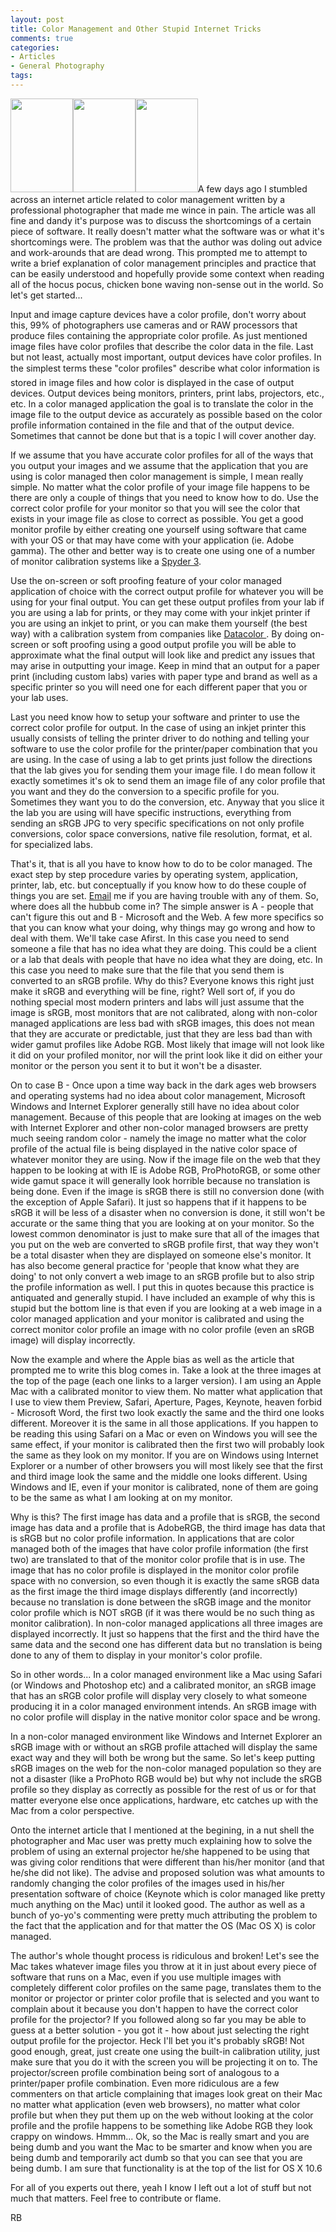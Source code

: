 ```yaml
---
layout: post
title: Color Management and Other Stupid Internet Tricks
comments: true
categories:
- Articles
- General Photography
tags:
---
```

<a href="http://photo.rwboyer.com/wp-content/uploads/2008/09/dsc_9009srgb.jpg"><img class="alignleft size-thumbnail wp-image-243" title="dsc_9009srgb" src="http://photo.rwboyer.com/wp-content/uploads/2008/09/dsc_9009srgb.jpg" alt="" width="100" height="150" /></a><a href="http://photo.rwboyer.com/wp-content/uploads/2008/09/dsc_9009adobergb.jpg"><img class="alignleft size-thumbnail wp-image-248" title="dsc_9009adobergb" src="http://photo.rwboyer.com/wp-content/uploads/2008/09/dsc_9009adobergb.jpg" alt="" width="100" height="150" /></a><a href="http://photo.rwboyer.com/wp-content/uploads/2008/09/dsc_9009none.jpg"><img class="alignleft size-thumbnail wp-image-249" title="dsc_9009none" src="http://photo.rwboyer.com/wp-content/uploads/2008/09/dsc_9009none.jpg" alt="" width="100" height="150" /></a>A few days ago I stumbled across an internet article related to color management written by a professional photographer that made me wince in pain. The article was all fine and dandy it's purpose was to discuss the shortcomings of a certain piece of software. It really doesn't matter what the software was or what it's shortcomings were. The problem was that the author was doling out advice and work-arounds that are dead wrong. This prompted me to attempt to write a brief explanation of color management principles and practice that can be easily understood and hopefully provide some context when reading all of the hocus pocus, chicken bone waving non-sense out in the world. So let's get started...<!--more-->

Input and image capture devices have a color profile, don't worry about this, 99% of photographers use cameras and or RAW processors that produce files containing the appropriate color profile. As just mentioned image files have color profiles that describe the color data in the file. Last but not least, actually most important, output devices have color profiles. In the simplest terms these "color profiles" describe what color information is stored in image files and how color is displayed in the case of output devices. Output devices being monitors, printers, print labs, projectors, etc., etc. In a color managed application the goal is to translate the color in the image file to the output device as accurately as possible based on the color profile information contained in the file and that of the output device. Sometimes that cannot be done but that is a topic I will cover another day.

If we assume that you have accurate color profiles for all of the ways that you output your images and we assume that the application that you are using is color managed then color management is simple, I mean really simple. No matter what the color profile of your image file happens to be there are only a couple of things that you need to know how to do. Use the correct color profile for your monitor so that you will see the color that exists in your image file as close to correct as possible. You get a good monitor profile by either creating one yourself using software that came with your OS or that may have come with your application (ie. Adobe gamma). The other and better way is to create one using one of a number of monitor calibration systems like a <a href="http://spyder.datacolor.com/index_us.php">Spyder 3</a>.

Use the on-screen or soft proofing feature of your color managed application of choice with the correct output profile for whatever you will be using for your final output. You can get these output profiles from your lab if you are using a lab for prints, or they may come with your inkjet printer if you are using an inkjet to print, or you can make them yourself (the best way) with a calibration system from companies like <a href="http://datacolor.com/">Datacolor </a>. By doing on-screen or soft proofing using a good output profile you will be able to approximate what the final output will look like and predict any issues that may arise in outputting your image. Keep in mind that an output for a paper print (including custom labs) varies with paper type and brand as well as a specific printer so you will need one for each different paper that you or your lab uses.

Last you need know how to setup your software and printer to use the correct color profile for output. In the case of using an inkjet printer this usually consists of telling the printer driver to do nothing and telling your software to use the color profile for the printer/paper combination that you are using. In the case of using a lab to get prints just follow the directions that the lab gives you for sending them your image file. I do mean follow it exactly sometimes it's ok to send them an image file of any color profile that you want and they do the conversion to a specific profile for you. Sometimes they want you to do the conversion, etc. Anyway that you slice it the lab you are using will have specific instructions, everything from sending an sRGB JPG to very specific specifications on not only profile conversions, color space conversions, native file resolution, format, et al. for specialized labs.

That's it, that is all you have to know how to do to be color managed. The exact step by step procedure varies by operating system, application, printer, lab, etc. but conceptually if you know how to do these couple of things you are set. <a href="Entries/2008/4/16_Color_Management_and_Other_Stupid_Internet_Tricks_files/mailto%253Arwboyer%2540mac.com%253Fsubject%253DColor">Email</a> me if you are having trouble with any of them.
So, where does all the hubbub come in? The simple answer is A - people that can't figure this out and B - Microsoft and the Web. A few more specifics so that you can know what your doing, why things may go wrong and how to deal with them. We'll take case Afirst. In this case you need to send someone a file that has no idea what they are doing. This could be a client or a lab that deals with people that have no idea what they are doing, etc. In this case you need to make sure that the file that you send them is converted to an sRGB profile. Why do this? Everyone knows this right just make it sRGB and everything will be fine, right? Well sort of, if you do nothing special most modern printers and labs will just assume that the image is sRGB, most monitors that are not calibrated, along with non-color managed applications are less bad with sRGB images, this does not mean that they are accurate or predictable, just that they are less bad than with wider gamut profiles like Adobe RGB. Most likely that image will not look like it did on your profiled monitor, nor will the print look like it did on either your monitor or the person you sent it to but it won't be a disaster.

On to case B - Once upon a time way back in the dark ages web browsers and operating systems had no idea about color management, Microsoft Windows and Internet Explorer generally still have no idea about color management. Because of this people that are looking at images on the web with Internet Explorer and other non-color managed browsers are pretty much seeing random color - namely the image no matter what the color profile of the actual file is being displayed in the native color space of whatever monitor they are using. Now if the image file on the web that they happen to be looking at with IE is Adobe RGB, ProPhotoRGB, or some other wide gamut space it will generally look horrible because no translation is being done. Even if the image is sRGB there is still no conversion done (with the exception of Apple Safari). It just so happens that if it happens to be sRGB it will be less of a disaster when no conversion is done, it still won't be accurate or the same thing that you are looking at on your monitor. So the lowest common denominator is just to make sure that all of the images that you put on the web are converted to sRGB profile first, that way they won't be a total disaster when they are displayed on someone else's monitor. It has also become general practice for 'people that know what they are doing' to not only convert a web image to an sRGB profile but to also strip the profile information as well. I put this in quotes because this practice is antiquated and generally stupid. I have included an example of why this is stupid but the bottom line is that even if you are looking at a web image in a color managed application and your monitor is calibrated and using the correct monitor color profile an image with no color profile (even an sRGB image) will display incorrectly.

Now the example and where the Apple bias as well as the article that prompted me to write this blog comes in. Take a look at the three images at the top of the page (each one links to a larger version). I am using an Apple Mac with a calibrated monitor to view them. No matter what application that I use to view them Preview, Safari, Aperture, Pages, Keynote, heaven forbid - Microsoft Word, the first two look exactly the same and the third one looks different. Moreover it is the same in all those applications. If you happen to be reading this using Safari on a Mac or even on Windows you will see the same effect, if your monitor is calibrated then the first two will probably look the same as they look on my monitor. If you are on Windows using Internet Explorer or a number of other browsers you will most likely see that the first and third image look the same and the middle one looks different. Using Windows and IE, even if your monitor is calibrated, none of them are going to be the same as what I am looking at on my monitor.

Why is this? The first image has data and a profile that is sRGB, the second image has data and a profile that is AdobeRGB, the third image has data that is sRGB but no color profile information. In applications that are color managed both of the images that have color profile information (the first two) are translated to that of the monitor color profile that is in use. The image that has no color profile is displayed in the monitor color profile space with no conversion, so even though it is exactly the same sRGB data as the first image the third image displays differently (and incorrectly) because no translation is done between the sRGB image and the monitor color profile which is NOT sRGB (if it was there would be no such thing as monitor calibration). In non-color managed applications all three images are displayed incorrectly. It just so happens that the first and the third have the same data and the second one has different data but no translation is being done to any of them to display in your monitor's color profile.

So in other words...
In a color managed environment like a Mac using Safari (or Windows and Photoshop etc) and a calibrated monitor, an sRGB image that has an sRGB color profile will display very closely to what someone producing it in a color managed environment intends. An sRGB image with no color profile will display in the native monitor color space and be wrong.

In a non-color managed environment like Windows and Internet Explorer an sRGB image with or without an sRGB profile attached will display the same exact way and they will both be wrong but the same. So let's keep putting sRGB images on the web for the non-color managed population so they are not a disaster (like a ProPhoto RGB would be) but why not include the sRGB profile so they display as correctly as possible for the rest of us or for that matter everyone else once applications, hardware, etc catches up with the Mac from a color perspective.

Onto the internet article that I mentioned at the begining, in a nut shell the photographer and Mac user was pretty much explaining how to solve the problem of using an external projector he/she happened to be using that was giving color renditions that were different than his/her monitor (and that he/she did not like). The advise and proposed solution was what amounts to randomly changing the color profiles of the images used in his/her presentation software of choice (Keynote which is color managed like pretty much anything on the Mac) until it looked good. The author as well as a bunch of yo-yo's commenting were pretty much attributing the problem to the fact that the application and for that matter the OS (Mac OS X) is color managed.

The author's whole thought process is ridiculous and broken! Let's see the Mac takes whatever image files you throw at it in just about every piece of software that runs on a Mac, even if you use multiple images with completely different color profiles on the same page, translates them to the monitor or projector or printer color profile that is selected and you want to complain about it because you don't happen to have the correct color profile for the projector? If you followed along so far you may be able to guess at a better solution - you got it - how about just selecting the right output profile for the projector. Heck I'll bet you it's probably sRGB! Not good enough, great, just create one using the built-in calibration utility, just make sure that you do it with the screen you will be projecting it on to. The projector/screen profile combination being sort of analogous to a printer/paper profile combination. Even more ridiculous are a few commenters on that article complaining that images look great on their Mac no matter what application (even web browsers), no matter what color profile but when they put them up on the web without looking at the color profile and the profile happens to be something like Adobe RGB they look crappy on windows. Hmmm... Ok, so the Mac is really smart and you are being dumb and you want the Mac to be smarter and know when you are being dumb and temporarily act dumb so that you can see that you are being dumb. I am sure that functionality is at the top of the list for OS X 10.6

For all of you experts out there, yeah I know I left out a lot of stuff but not much that matters. Feel free to contribute or flame.

RB